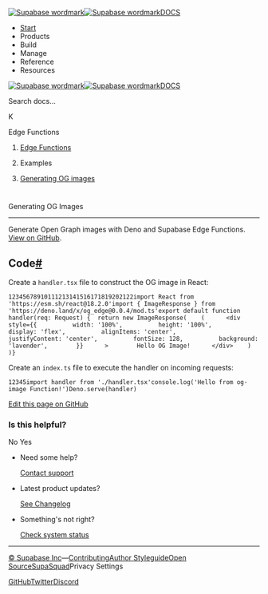 [![Supabase wordmark](https://supabase.com/docs/_next/image?url=%2Fdocs%2Fsupabase-dark.svg&w=256&q=75&dpl=dpl_5BYG5BkQhU19GEfZfhcgAbeGcRQo)![Supabase wordmark](https://supabase.com/docs/_next/image?url=%2Fdocs%2Fsupabase-light.svg&w=256&q=75&dpl=dpl_5BYG5BkQhU19GEfZfhcgAbeGcRQo)DOCS](https://supabase.com/docs)

-   [Start](https://supabase.com/docs/guides/getting-started)
-   Products
-   Build
-   Manage
-   Reference
-   Resources

[![Supabase wordmark](https://supabase.com/docs/_next/image?url=%2Fdocs%2Fsupabase-dark.svg&w=256&q=75&dpl=dpl_5BYG5BkQhU19GEfZfhcgAbeGcRQo)![Supabase wordmark](https://supabase.com/docs/_next/image?url=%2Fdocs%2Fsupabase-light.svg&w=256&q=75&dpl=dpl_5BYG5BkQhU19GEfZfhcgAbeGcRQo)DOCS](https://supabase.com/docs)

Search docs...

K

Edge Functions

1.  [Edge Functions](https://supabase.com/docs/guides/functions)

3.  Examples

5.  [Generating OG images](https://supabase.com/docs/guides/functions/examples/og-image)

# 

Generating OG Images

* * *

Generate Open Graph images with Deno and Supabase Edge Functions. [View on GitHub](https://github.com/supabase/supabase/tree/master/examples/edge-functions/supabase/functions/opengraph).

## Code[#](#code)

Create a `handler.tsx` file to construct the OG image in React:

```
12345678910111213141516171819202122import React from 'https://esm.sh/react@18.2.0'import { ImageResponse } from 'https://deno.land/x/og_edge@0.0.4/mod.ts'export default function handler(req: Request) {  return new ImageResponse(    (      <div        style={{          width: '100%',          height: '100%',          display: 'flex',          alignItems: 'center',          justifyContent: 'center',          fontSize: 128,          background: 'lavender',        }}      >        Hello OG Image!      </div>    )  )}
```

Create an `index.ts` file to execute the handler on incoming requests:

```
12345import handler from './handler.tsx'console.log('Hello from og-image Function!')Deno.serve(handler)
```

[Edit this page on GitHub](https://github.com/supabase/supabase/blob/master/apps/docs/content/guides/functions/examples/og-image.mdx)

### Is this helpful?

No Yes

-   Need some help?
    
    [Contact support](https://supabase.com/support)
-   Latest product updates?
    
    [See Changelog](https://supabase.com/changelog)
-   Something's not right?
    
    [Check system status](https://status.supabase.com/)

* * *

[© Supabase Inc](https://supabase.com/)—[Contributing](https://github.com/supabase/supabase/blob/master/apps/docs/DEVELOPERS.md)[Author Styleguide](https://github.com/supabase/supabase/blob/master/apps/docs/CONTRIBUTING.md)[Open Source](https://supabase.com/open-source)[SupaSquad](https://supabase.com/supasquad)Privacy Settings

[GitHub](https://github.com/supabase/supabase)[Twitter](https://twitter.com/supabase)[Discord](https://discord.supabase.com/)
